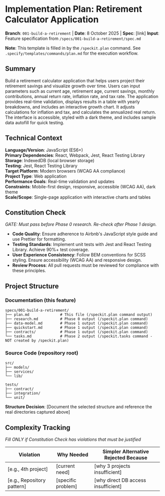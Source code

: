 # Implementation Plan: Retirement Calculator Application

**Branch**: `001-build-a-retirement` | **Date**: 8 October 2025 | **Spec**: [link]
**Input**: Feature specification from `/specs/001-build-a-retirement/spec.md`

**Note**: This template is filled in by the `/speckit.plan` command. See `.specify/templates/commands/plan.md` for the execution workflow.

## Summary

Build a retirement calculator application that helps users project their retirement savings and visualize growth over time. Users can input parameters such as current age, retirement age, current savings, monthly contributions, annual return rate, inflation rate, and tax rate. The application provides real-time validation, displays results in a table with yearly breakdowns, and includes an interactive growth chart. It adjusts calculations for inflation and tax, and calculates the annualized real return. The interface is accessible, styled with a dark theme, and includes sample data autofill for quick testing.

## Technical Context

**Language/Version**: JavaScript (ES6+)  
**Primary Dependencies**: React, Webpack, Jest, React Testing Library  
**Storage**: IndexedDB (local browser storage)  
**Testing**: Jest, React Testing Library  
**Target Platform**: Modern browsers (WCAG AA compliance)  
**Project Type**: Web application  
**Performance Goals**: Real-time validation and updates  
**Constraints**: Mobile-first design, responsive, accessible (WCAG AA), dark theme  
**Scale/Scope**: Single-page application with interactive charts and tables

## Constitution Check

_GATE: Must pass before Phase 0 research. Re-check after Phase 1 design._

- **Code Quality**: Ensure adherence to Airbnb's JavaScript style guide and use Prettier for formatting.
- **Testing Standards**: Implement unit tests with Jest and React Testing Library. Achieve 90%+ test coverage.
- **User Experience Consistency**: Follow BEM conventions for SCSS styling. Ensure accessibility (WCAG AA) and responsive design.
- **Review Process**: All pull requests must be reviewed for compliance with these principles.

## Project Structure

### Documentation (this feature)

```
specs/001-build-a-retirement/
├── plan.md              # This file (/speckit.plan command output)
├── research.md          # Phase 0 output (/speckit.plan command)
├── data-model.md        # Phase 1 output (/speckit.plan command)
├── quickstart.md        # Phase 1 output (/speckit.plan command)
├── contracts/           # Phase 1 output (/speckit.plan command)
└── tasks.md             # Phase 2 output (/speckit.tasks command - NOT created by /speckit.plan)
```

### Source Code (repository root)

```
src/
├── models/
├── services/
└── lib/

tests/
├── contract/
├── integration/
└── unit/
```

**Structure Decision**: [Document the selected structure and reference the real
directories captured above]

## Complexity Tracking

_Fill ONLY if Constitution Check has violations that must be justified_

| Violation                  | Why Needed         | Simpler Alternative Rejected Because |
| -------------------------- | ------------------ | ------------------------------------ |
| [e.g., 4th project]        | [current need]     | [why 3 projects insufficient]        |
| [e.g., Repository pattern] | [specific problem] | [why direct DB access insufficient]  |
